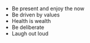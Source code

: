 - Be present and enjoy the now
- Be driven by values
- Health is wealth
- Be deliberate
- Laugh out loud
